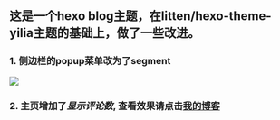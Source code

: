 
## 这是一个hexo blog主题，在litten/hexo-theme-yilia主题的基础上，做了一些改进。
### 1. 侧边栏的popup菜单改为了segment
![ ](http://iid.oss-cn-hangzhou.aliyuncs.com/hexo-gif.gif)
### 2. 主页增加了*显示评论数*, 查看效果请点击[我的博客](http://www.yczmm.com/)
